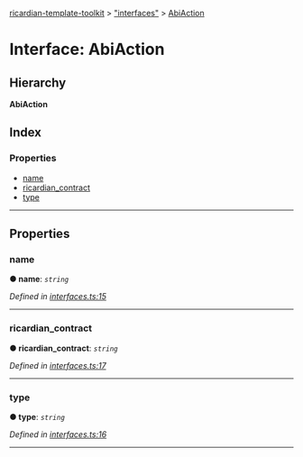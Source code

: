 [ricardian-template-toolkit](../README.md) > ["interfaces"](../modules/_interfaces_.md) > [AbiAction](../interfaces/_interfaces_.abiaction.md)

# Interface: AbiAction

## Hierarchy

**AbiAction**

## Index

### Properties

* [name](_interfaces_.abiaction.md#name)
* [ricardian_contract](_interfaces_.abiaction.md#ricardian_contract)
* [type](_interfaces_.abiaction.md#type)

---

## Properties

<a id="name"></a>

###  name

**● name**: *`string`*

*Defined in [interfaces.ts:15](https://github.com/EOSIO/ricardian-template-toolkit/blob/1bed127/src/interfaces.ts#L15)*

___
<a id="ricardian_contract"></a>

###  ricardian_contract

**● ricardian_contract**: *`string`*

*Defined in [interfaces.ts:17](https://github.com/EOSIO/ricardian-template-toolkit/blob/1bed127/src/interfaces.ts#L17)*

___
<a id="type"></a>

###  type

**● type**: *`string`*

*Defined in [interfaces.ts:16](https://github.com/EOSIO/ricardian-template-toolkit/blob/1bed127/src/interfaces.ts#L16)*

___

